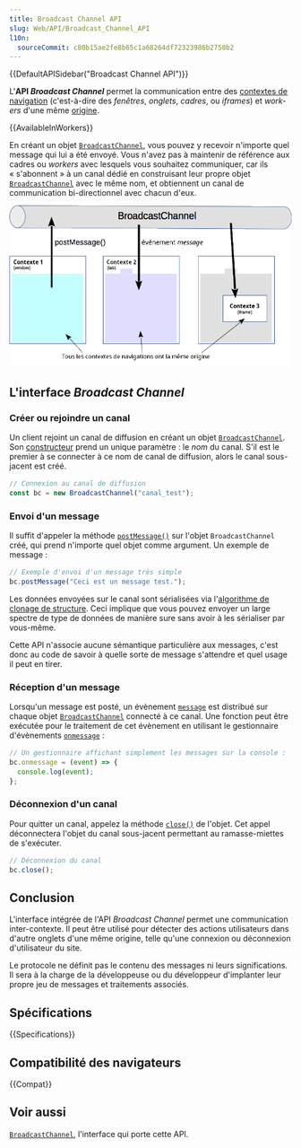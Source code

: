 ```yaml
---
title: Broadcast Channel API
slug: Web/API/Broadcast_Channel_API
l10n:
  sourceCommit: c80b15ae2fe8b65c1a68264df72323986b2750b2
---
```


{{DefaultAPISidebar("Broadcast Channel API")}}

L'**API <i lang="en">Broadcast Channel</i>** permet la communication entre des [contextes de navigation](/fr/docs/Glossary/Browsing_context) (c'est-à-dire des _fenêtres_, _onglets_, _cadres_, ou _iframes_) et <i lang="en">workers</i> d'une même [origine](/fr/docs/Glossary/Origin).

{{AvailableInWorkers}}

En créant un objet [`BroadcastChannel`](/fr/docs/Web/API/BroadcastChannel), vous pouvez y recevoir n'importe quel message qui lui a été envoyé. Vous n'avez pas à maintenir de référence aux cadres ou <i lang="en">workers</i> avec lesquels vous souhaitez communiquer, car ils «&nbsp;s'abonnent&nbsp;» à un canal dédié en construisant leur propre objet [`BroadcastChannel`](/fr/docs/Web/API/BroadcastChannel) avec le même nom, et obtiennent un canal de communication bi-directionnel avec chacun d'eux.

![Les principes de l'API Broadcast Channel](broadcastchannel.png)

## L'interface <i lang="en">Broadcast Channel</i>

### Créer ou rejoindre un canal

Un client rejoint un canal de diffusion en créant un objet [`BroadcastChannel`](/fr/docs/Web/API/BroadcastChannel). Son [constructeur](/fr/docs/Web/API/BroadcastChannel/BroadcastChannel) prend un unique paramètre&nbsp;: le _nom_ du canal. S'il est le premier à se connecter à ce nom de canal de diffusion, alors le canal sous-jacent est créé.

```js
// Connexion au canal de diffusion
const bc = new BroadcastChannel("canal_test");
```

### Envoi d'un message

Il suffit d'appeler la méthode [`postMessage()`](/fr/docs/Web/API/BroadcastChannel/postMessage) sur l'objet `BroadcastChannel` créé, qui prend n'importe quel objet comme argument. Un exemple de message&nbsp;:

```js
// Exemple d'envoi d'un message très simple
bc.postMessage("Ceci est un message test.");
```

Les données envoyées sur le canal sont sérialisées via l'[algorithme de clonage de structure](/fr/docs/Web/API/Web_Workers_API/Structured_clone_algorithm). Ceci implique que vous pouvez envoyer un large spectre de type de données de manière sure sans avoir à les sérialiser par vous-même.

Cette API n'associe aucune sémantique particulière aux messages, c'est donc au code de savoir à quelle sorte de message s'attendre et quel usage il peut en tirer.

### Réception d'un message

Lorsqu'un message est posté, un évènement [`message`](/fr/docs/Web/API/BroadcastChannel/message_event) est distribué sur chaque objet [`BroadcastChannel`](/fr/docs/Web/API/BroadcastChannel) connecté à ce canal. Une fonction peut être exécutée pour le traitement de cet évènement en utilisant le gestionnaire d'évènements [`onmessage`](/fr/docs/Web/API/BroadcastChannel/message_event)&nbsp;:

```js
// Un gestionnaire affichant simplement les messages sur la console :
bc.onmessage = (event) => {
  console.log(event);
};
```

### Déconnexion d'un canal

Pour quitter un canal, appelez la méthode [`close()`](/fr/docs/Web/API/BroadcastChannel/close) de l'objet. Cet appel déconnectera l'objet du canal sous-jacent permettant au ramasse-miettes de s'exécuter.

```js
// Déconnexion du canal
bc.close();
```

## Conclusion

L'interface intégrée de l'API <i lang="en">Broadcast Channel</i> permet une communication inter-contexte. Il peut être utilisé pour détecter des actions utilisateurs dans d'autre onglets d'une même origine, telle qu'une connexion ou déconnexion d'utilisateur du site.

Le protocole ne définit pas le contenu des messages ni leurs significations. Il sera à la charge de la développeuse ou du développeur d'implanter leur propre jeu de messages et traitements associés.

## Spécifications

{{Specifications}}

## Compatibilité des navigateurs

{{Compat}}

## Voir aussi

[`BroadcastChannel`](/fr/docs/Web/API/BroadcastChannel), l'interface qui porte cette API.
